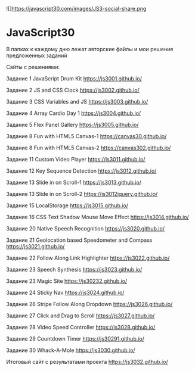 ﻿![]https://javascript30.com/images/JS3-social-share.png

# JavaScript30




В папках к каждому дню лежат авторские файлы и мои решения предложенных заданий

Сайты с решениями:

Задание 1 JavaScript Drum Kit https://js3001.github.io/

Задание 2 JS and CSS Clock https://js3002.github.io/

Задание 3 CSS Variables and JS https://js3003.github.io/

Задание 4 Array Cardio Day 1 https://js3004.github.io/

Задание 5 Flex Panel Gallery https://js3005.github.io/

Задание 8 Fun with HTML5 Canvas-1 https://canvas30.github.io/

Задание 8 Fun with HTML5 Canvas-2 https://canvas302.github.io/

Задание 11 Custom Video Player https://js3011.github.io/

Задание 12 Key Sequence Detection https://js3012.github.io/

Задание 13 Slide in on Scroll-1 https://js3013.github.io/

Задание 13 Slide in on Scroll-2 https://js3012jquery.github.io/

Задание 15 LocalStorage https://js3015.github.io/

Задание 16 CSS Text Shadow Mouse Move Effect https://js3014.github.io/

Задание 20 Native Speech Recognition https://js3020.github.io/

Задание 21 Geolocation based Speedometer and Compass https://js3021.github.io/

Задание 22 Follow Along Link Highlighter https://js3022.github.io/

Задание 23 Speech Synthesis https://js3023.github.io/

Задание 23 Magic Site https://js30232.github.io/

Задание 24 Sticky Nav https://js3024.github.io/

Задание 26 Stripe Follow Along Dropdown https://js3026.github.io/

Задание 27 Click and Drag to Scroll https://js3027.github.io/

Задание 28 Video Speed Controller https://js3028.github.io/

Задание 29 Countdown Timer https://js30291.github.io/

Задание 30 Whack-A-Mole https://js3030.github.io/

Итоговый сайт с результатами проекта https://js3032.github.io/